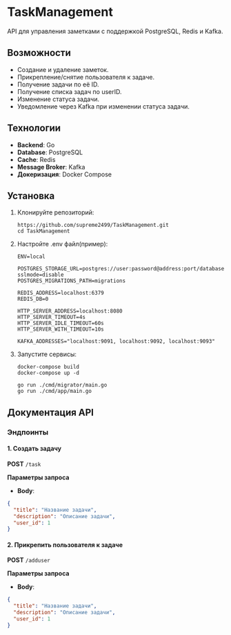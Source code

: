# TaskManagement

API для управления заметками с поддержкой PostgreSQL, Redis и Kafka.

## Возможности
- Создание и удаление заметок.
- Прикрепление/снятие пользователя к задаче.
- Получение задачи по её ID.
- Получение списка задач по userID.
- Изменение статуса задачи.
- Уведомление через Kafka при изменении статуса задачи.

## Технологии
- **Backend**: Go
- **Database**: PostgreSQL
- **Cache**: Redis
- **Message Broker**: Kafka
- **Докеризация**: Docker Compose

## Установка
1. Клонируйте репозиторий:
   ```
   https://github.com/supreme2499/TaskManagement.git
   cd TaskManagement
   ```

2. Настройте .env файл(пример):
   ```
   ENV=local

   POSTGRES_STORAGE_URL=postgres://user:password@address:port/database?sslmode=disable
   POSTGRES_MIGRATIONS_PATH=migrations

   REDIS_ADDRESS=localhost:6379
   REDIS_DB=0

   HTTP_SERVER_ADDRESS=localhost:8080
   HTTP_SERVER_TIMEOUT=4s
   HTTP_SERVER_IDLE_TIMEOUT=60s
   HTTP_SERVER_WITH_TIMEOUT=10s
   
   KAFKA_ADDRESSES="localhost:9091, localhost:9092, localhost:9093"
   ```
3. Запустите сервисы:
   ```
   docker-compose build
   docker-compose up -d

   go run ./cmd/migrator/main.go
   go run ./cmd/app/main.go 
   ```
## Документация API

### Эндпоинты

#### 1. Создать задачу 
**POST** `/task`

**Параметры запроса**
- **Body**:
```json
{
  "title": "Название задачи",
  "description": "Описание задачи",
  "user_id": 1
}
```

#### 2. Прикрепить пользователя к задаче
**POST** `/adduser`

**Параметры запроса**
- **Body**:
```json
{
  "title": "Название задачи",
  "description": "Описание задачи",
  "user_id": 1
}
```



   